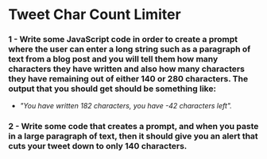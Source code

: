 # Tweet Char Count Limiter

### 1 - Write some JavaScript code in order to create a prompt where the user can enter a long string such as a paragraph of text from a blog post and you will tell them how many characters they have written and also how many characters they have remaining out of either 140 or 280 characters. The output that you should get should be something like:

- *"You have written 182 characters, you have -42 characters left".*

### 2 - Write some code that creates a prompt, and when you paste in a large paragraph of text, then it should give you an alert that cuts your tweet down to only 140 characters. 
